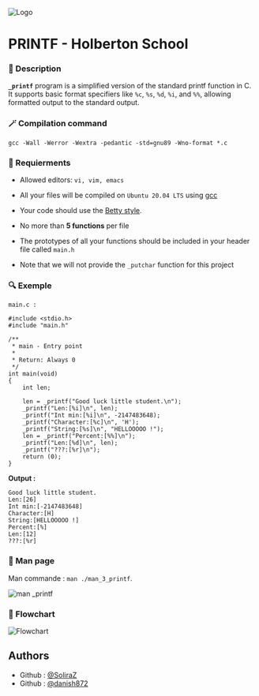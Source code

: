 
![Logo](https://encrypted-tbn0.gstatic.com/images?q=tbn:ANd9GcTob-PjCKECdAeaKJ2385YR9AKZhyGR30ngAw&s)


# PRINTF - Holberton School


### 📄 Description
**`_printf`** program is a simplified version of the standard printf function in C. It supports basic format specifiers like `%c`, `%s`, `%d`, `%i`, and `%%`, allowing formatted output to the standard output.

### 🪄 Compilation command

```gcc -Wall -Werror -Wextra -pedantic -std=gnu89 -Wno-format *.c```

### 🔐 Requierments

- Allowed editors: `vi, vim, emacs`

- All your files will be compiled on `Ubuntu 20.04 LTS` using [gcc](https://gcc.gnu.org/install/)

- Your code should use the [Betty style](https://github.com/hs-hq/Betty).

- No more than **5 functions** per file

- The prototypes of all your functions should be included in your header file called ```main.h```

- Note that we will not provide the `_putchar` function for this project

### 🔍 Exemple

`main.c :`
```
#include <stdio.h>
#include "main.h"

/**
 * main - Entry point
 *
 * Return: Always 0
 */
int main(void)
{
    int len;

    len = _printf("Good luck little student.\n");
    _printf("Len:[%i]\n", len);
    _printf("Int min:[%i]\n", -2147483648);
    _printf("Character:[%c]\n", 'H');
    _printf("String:[%s]\n", "HELLOOOOO !");
    len = _printf("Percent:[%%]\n");
    _printf("Len:[%d]\n", len);
    _printf("???:[%r]\n");
    return (0);
}
```

**Output :**
```
Good luck little student.
Len:[26]
Int min:[-2147483648]
Character:[H]
String:[HELLOOOOO !]
Percent:[%]
Len:[12]
???:[%r]
```

### 📑 Man page

Man commande : `man ./man_3_printf`.

![man _printf](https://i.ibb.co/B629g9x/Capture-d-cran-2024-11-28-171359.png)

### 🔖 Flowchart


![Flowchart](https://i.ibb.co/Hh9jGR3/Flowchart-Printf-1.png)
## Authors

- Github : [@SoliraZ](https://www.github.com/SoliraZ)
- Github : [@danish872](https://github.com/danish872)


